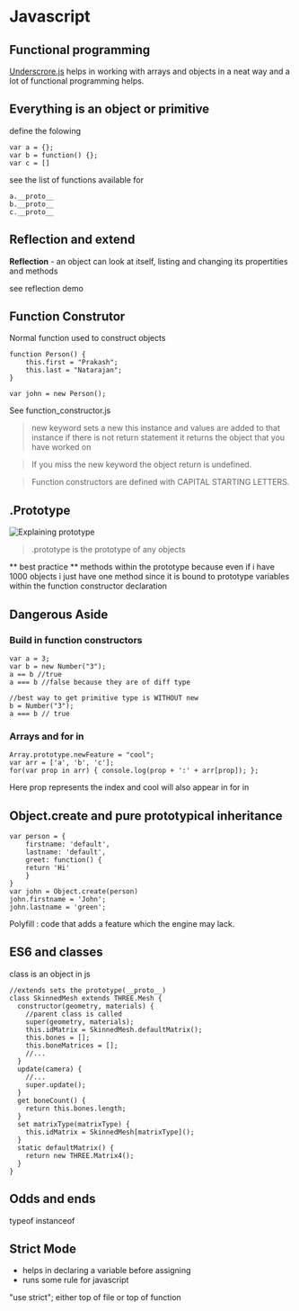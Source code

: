 # Javascript

## Functional programming

[Underscrore.js](http://underscorejs.org/docs/underscore.html) helps in working  with arrays and objects in a neat way and a lot of functional programming helps. 

## Everything is an object or primitive

define the folowing
```
var a = {};
var b = function() {};
var c = []
```

see the list of functions available for 
```
a.__proto__
b.__proto__
c.__proto__
```

## Reflection and extend

**Reflection** - an object can look at itself, listing and changing its propertities and methods

see reflection demo

## Function Construtor

Normal function used to construct objects

```
function Person() {
	this.first = "Prakash";
	this.last = "Natarajan";
}

var john = new Person();
```

See function_constructor.js

> new keyword sets a new this instance and values are added to that instance
> if there is not return statement it returns the object that you have worked on

> If you miss the new keyword the object return is undefined.

> Function constructors are defined with CAPITAL STARTING LETTERS.

## .Prototype

![Explaining prototype](https://cloud.githubusercontent.com/assets/3127498/10178592/b71a38a2-66ce-11e5-8235-6491dfd7e0a7.png)

> .prototype is the prototype of any objects

** best practice **
methods within the prototype because even if i have 1000 objects i just have one method since it is bound to prototype
variables within the function constructor declaration

## Dangerous Aside
### Build in function constructors
```
var a = 3;
var b = new Number("3");
a == b //true
a === b //false because they are of diff type

//best way to get primitive type is WITHOUT new
b = Number("3");
a === b // true
```

### Arrays and for in

```
Array.prototype.newFeature = "cool";
var arr = ['a', 'b', 'c'];
for(var prop in arr) { console.log(prop + ':' + arr[prop]); };

```
Here prop represents the index and cool will also appear in for in

## Object.create and pure prototypical inheritance
```
var person = {
	firstname: 'default',
	lastname: 'default',
	greet: function() {
	return 'Hi'
	}
}
var john = Object.create(person)
john.firstname = 'John';
john.lastname = 'green';
```

Polyfill : code that adds a feature which the engine may lack.

## ES6 and classes
class is an object in js
```
//extends sets the prototype(__proto__)
class SkinnedMesh extends THREE.Mesh {
  constructor(geometry, materials) {
  	//parent class is called
    super(geometry, materials);
    this.idMatrix = SkinnedMesh.defaultMatrix();
    this.bones = [];
    this.boneMatrices = [];
    //...
  }
  update(camera) {
    //...
    super.update();
  }
  get boneCount() {
    return this.bones.length;
  }
  set matrixType(matrixType) {
    this.idMatrix = SkinnedMesh[matrixType]();
  }
  static defaultMatrix() {
    return new THREE.Matrix4();
  }
}
```

## Odds and ends
typeof
instanceof

## Strict Mode

* helps in declaring a variable before assigning
* runs some rule for javascript

"use strict";
either top of file or top of function  





